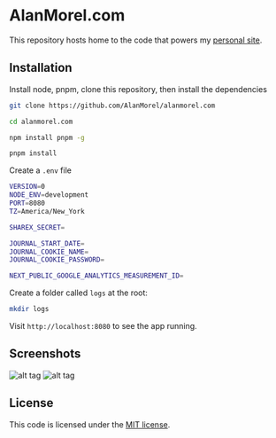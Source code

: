 # AlanMorel.com

This repository hosts home to the code that powers my [personal site](https://alanmorel.com/).

## Installation

Install node, pnpm, clone this repository, then install the dependencies

```sh
git clone https://github.com/AlanMorel/alanmorel.com
```

```sh
cd alanmorel.com
```

```sh
npm install pnpm -g
```

```sh
pnpm install
```

Create a `.env` file

```sh
VERSION=0
NODE_ENV=development
PORT=8080
TZ=America/New_York

SHAREX_SECRET=

JOURNAL_START_DATE=
JOURNAL_COOKIE_NAME=
JOURNAL_COOKIE_PASSWORD=

NEXT_PUBLIC_GOOGLE_ANALYTICS_MEASUREMENT_ID=
```

Create a folder called `logs` at the root:

```sh
mkdir logs
```

Visit `http://localhost:8080` to see the app running.

## Screenshots

![alt tag](https://i.imgur.com/B7fWF0v.png)
![alt tag](https://i.imgur.com/pmxp3di.png)

## License

This code is licensed under the [MIT license](LICENSE).
